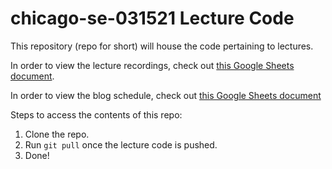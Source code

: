 # chicago-se-031521 Lecture Code

This repository (repo for short) will house the code pertaining to lectures. 

In order to view the lecture recordings, check out [this Google Sheets document](https://docs.google.com/spreadsheets/d/1pFRn1lRzonnS8DSEToCw7K1Nv-wfRXtlF-Gm4MDfEyc/edit#gid=0).


In order to view the blog schedule, check out [this Google Sheets document](https://docs.google.com/document/d/1NARqKEmLcqY9hYwoyf_JZ-Xm8EnNqZyLLQbADeGAmS8/edit?usp=sharing)

Steps to access the contents of this repo:
1. Clone the repo.
2. Run `git pull` once the lecture code is pushed.
3. Done!
